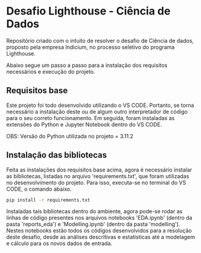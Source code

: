 # Desafio Lighthouse - Ciência de Dados

Repositório criado com o intuito de resolver o desafio de Ciência de dados, proposto pela empresa Indicium, no processo seletivo do programa Lighthouse.

Abaixo segue um passo a passo para a instalação dos requisitos necessários e execução do projeto.

## Requisitos base

Este projeto foi todo desenvolvido utilizando o VS CODE. Portanto, se torna necessário a instalação deste ou de algum outro interpretador de código para o seu correto funcionamento. Em seguida, foram instaladas as extensões do Python e Jupyter Notebook dentro do VS CODE.

OBS: Versão do Python utilizada no projeto = 3.11.2

## Instalação das bibliotecas

Feita as instalações dos requisitos base acima, agora é necessário instalar as bibliotecas, listadas no arquivo 'requirements.txt', que foram utilizadas no desenvolvimento do projeto. Para isso, executa-se no terminal do VS CODE, o comando abaixo.

```bash
pip install -r requirements.txt
```

Instaladas tais bibliotecas dentro do ambiente, agora pode-se rodar as linhas de código presentes nos arquivos notebooks 'EDA.ipynb' (dentro da pasta 'reports_eda') e 'Modelling.ipynb' (dentro da pasta 'modelling'). Nestes notebooks estão todos os códigos desenvolvidos para a resolução deste desafio, desde as análises descritivas e estatísticas até a modelagem e cálculo para os novos dados de entrada.
